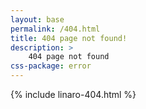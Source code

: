 ```yaml
---
layout: base
permalink: /404.html
title: 404 page not found!
description: >
    404 page not found
css-package: error
---
```

{% include linaro-404.html %}
